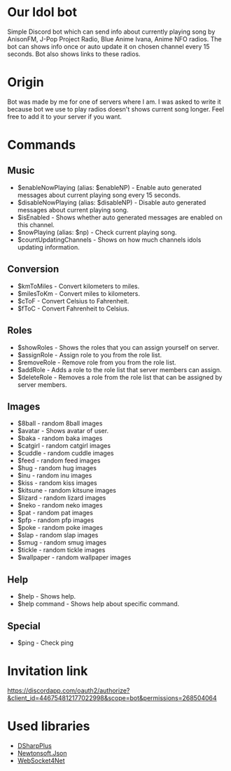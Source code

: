 # Our Idol bot
Simple Discord bot which can send  info about currently playing song by AnisonFM, J-Pop Project Radio,  Blue Anime Ivana, Anime NFO radios. The bot can shows info once or auto update it on chosen channel every 15 seconds. Bot also shows links to these radios.

# Origin
Bot was made by me for one of servers where I am. I was asked to write it because bot we use to play radios doesn't shows current song longer.
Feel free to add it to your server if you want.

# Commands
## Music
  * $enableNowPlaying (alias: $enableNP) - Enable auto generated messages about current playing song every 15 seconds.
  * $disableNowPlaying (alias: $disableNP) - Disable auto generated messages about current playing song.
  * $isEnabled - Shows whether auto generated messages are enabled on this channel.
  * $nowPlaying (alias: $np) - Check current playing song.
  * $countUpdatingChannels - Shows on how much channels idols updating information.
## Conversion
  * $kmToMiles - Convert kilometers to miles.
  * $milesToKm - Convert miles to kilometers.
  * $cToF - Convert Celsius to Fahrenheit.
  * $fToC - Convert Fahrenheit to Celsius.
## Roles
  * $showRoles - Shows the roles that you can assign yourself on server.
  * $assignRole - Assign role to you from the role list.
  * $removeRole - Remove role from you from the role list.
  * $addRole - Adds a role to the role list that server members can assign.
  * $deleteRole - Removes a role from the role list that can be assigned by server members.
## Images
  * $8ball - random 8ball images
  * $avatar - Shows avatar of user.
  * $baka - random baka images
  * $catgirl - random catgirl images
  * $cuddle - random cuddle images
  * $feed - random feed images
  * $hug - random hug images
  * $inu - random inu images
  * $kiss - random kiss images
  * $kitsune - random kitsune images
  * $lizard - random lizard images
  * $neko - random neko images
  * $pat - random pat images
  * $pfp - random pfp images
  * $poke - random poke images
  * $slap - random slap images
  * $smug - random smug images
  * $tickle - random tickle images
  * $wallpaper - random wallpaper images
## Help
  * $help - Shows help.
  * $help command - Shows help about specific command.
## Special
  * $ping - Check ping
 
# Invitation link
 https://discordapp.com/oauth2/authorize?&client_id=446754812177022998&scope=bot&permissions=268504064

# Used libraries
  * [DSharpPlus](https://github.com/DSharpPlus/DSharpPlus)
  * [Newtonsoft.Json](https://github.com/JamesNK/Newtonsoft.Json)
  * [WebSocket4Net](https://github.com/kerryjiang/WebSocket4Net)